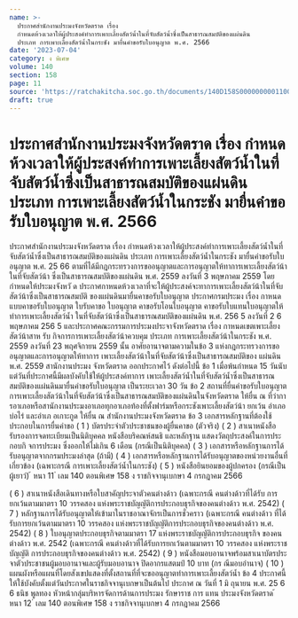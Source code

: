 ```yaml
---
name: >-
  ประกาศสำนักงานประมงจังหวัดตราด เรื่อง
  กำหนดห้วงเวลาให้ผู้ประสงค์ทำการเพาะเลี้ยงสัตว์น้ำในที่จับสัตว์น้ำซึ่งเป็นสาธารณสมบัติของแผ่นดิน
  ประเภท การเพาะเลี้ยงสัตว์น้ำในกระชัง มายื่นคำขอรับใบอนุญาต พ.ศ. 2566
date: '2023-07-04'
category: ง พิเศษ
volume: 140
section: 158
page: 11
source: 'https://ratchakitcha.soc.go.th/documents/140D158S0000000001100.pdf'
draft: true
---
```


# ประกาศสำนักงานประมงจังหวัดตราด เรื่อง กำหนดห้วงเวลาให้ผู้ประสงค์ทำการเพาะเลี้ยงสัตว์น้ำในที่จับสัตว์น้ำซึ่งเป็นสาธารณสมบัติของแผ่นดิน ประเภท การเพาะเลี้ยงสัตว์น้ำในกระชัง มายื่นคำขอรับใบอนุญาต พ.ศ. 2566

ประกาศสำนักงานประมงจังหวัดตราด เรื่อง กำหนดห้วงเวลาให้ผู้ประสงค์ทำการเพาะเลี้ยงสัตว์น้ำในที่จับสัตว์น้ำซึ่งเป็นสาธารณสมบัติของแผ่นดิน ประเภท การเพาะเลี้ยงสัตว์น้ำในกระชัง มายื่นคำขอรับใบอนุญาต พ.ศ. 25 66 ตามที่ได้มีกฎกระทรวงการขออนุญาตและการอนุญาตให้ทาการเพาะเลี้ยงสัตว์น้าในที่จับสัตว์น้า ซึ่งเป็นสาธารณสมบัติของแผ่นดิน พ.ศ. 2559 ลงวันที่ 3 พฤษภาคม 2559 โดยกำหนดให้ประมงจังหวั ด ประกาศกาหนดห้วงเวลาที่จะให้ผู้ประสงค์จะทาการเพาะเลี้ยงสัตว์น้าในที่จับสัตว์น้าซึ่งเป็นสาธารณสมบัติ ของแผ่นดินมายื่นคาขอรับใบอนุญาต ประกาศกรมประมง เรื่อง กาหนดแบบคาขอรับใบอนุญาต ใบรับคาขอ ใบอนุญาต คาขอรับโอนใบอนุญาต คาขอรับใบแทนใบอนุญาตให้ทำการเพาะเลี้ยงสัตว์น้ำ ในที่จับสัตว์น้าซึ่งเป็นสาธารณสมบัติของแผ่นดิน พ.ศ. 256 5 ลงวันที่ 2 6 พฤษภาคม 256 5 และประกาศคณะกรรมการประมงประจาจังหวัดตราด เรื่อง กาหนดเขตเพาะเลี้ยงสัตว์น้าสาห รับ กิจการการเพาะเลี้ยงสัตว์น้าควบคุม ประเภท การเพาะเลี้ยงสัตว์น้าในกระชัง พ.ศ. 2559 ลงวันที่ 23 พฤศจิกายน 2559 นั้น อาศัยอานาจตามความในข้อ 3 แห่งกฎกระทรวงการขออนุญาตและการอนุญาตให้ทาการ เพาะเลี้ยงสัตว์น้าในที่จับสัตว์น้าซึ่งเป็นสาธารณสมบัติของ แผ่นดิน พ.ศ. 2559 สานักงานประมง จังหวัดตราด ออกประกาศไว้ ดังต่อไปนี้ ข้อ 1 เมื่อพ้นกำหนด 15 วันนับแต่วันที่ประกาศนี้มีผลบังคับใช้ให้ผู้ประสงค์ทาการ เพาะเลี้ยงสัตว์น้ำในที่จับสัตว์น้ำซึ่งเป็นสาธารณสมบัติของแผ่นดินมายื่นคำขอรับใบอนุญาต เป็นระยะเวลา 30 วัน ข้อ 2 สถานที่ยื่นคำขอรับใบอนุญาต การเพาะเลี้ยงสัตว์น้าในที่จับสัตว์น้าซึ่งเป็นสาธารณสมบัติของแผ่นดินในจังหวัดตราด ให้ยื่น ณ ที่ว่าการอาเภอหรือสานักงานประมงอาเภอทุกอาเภอท้องที่ตั้งฟาร์มหรือกระชังเพาะเลี้ยงสัตว์น้า ยกเว้น อำเภอบ่อไร่ และอำเภ อเกาะกูด ให้ยื่น ณ สำนักงานประมงจังหวัดตราด ข้อ 3 เอกสารหลักฐานที่ต้องใช้ประกอบในการยื่นคำขอ ( 1 ) บัตรประจำตัวประชาชนของผู้ยื่นคาขอ (ตัวจริง) ( 2 ) สาเนาหนังสือรับรองการจดทะเบียนเป็นนิติบุคคล หนังสือบริคณห์สนธิ และหลักฐาน แสดงวัตถุประสงค์ในการประกอบกิ จการประมง ซึ่งออกให้ไม่เกิน 6 เดือน (กรณีเป็นนิติบุคคล) ( 3 ) เอกสารหรือหลักฐานการได้รับอนุญาตจากกรมประมงล่าสุด (ถ้ามี) ( 4 ) เอกสารหรือหลักฐานการได้รับอนุญาตของหน่วยงานอื่นที่เกี่ยวข้อง (เฉพาะกรณี การเพาะเลี้ยงสัตว์น้ำในกระชัง) ( 5 ) หนังสือยินยอมของผู้ปกครอง (กรณีเป็นผู้เยาว์) ้ หนา 11 ่ เลม 140 ตอนพิเศษ 158 ง ราชกิจจานุเบกษา 4 กรกฎาคม 2566

( 6 ) สาเนาหนังสือเดินทางหรือใบสาคัญประจาตัวคนต่างด้าว (เฉพาะกรณี คนต่างด้าวที่ได้รับ การยกเว้นตามมาตรา 10 วรรคสอง แห่งพระราชบัญญัติการประกอบธุรกิจของคนต่างด้าว พ.ศ. 2542) ( 7 ) หลักฐานการได้รับอนุญาตให้เข้ามาในราชอาณาจักรเป็นการชั่วคราว (เฉพาะกรณี คนต่างด้าว ที่ได้รับการยกเว้นตามมาตรา 10 วรรคสอง แห่งพระราชบัญญัติการประกอบธุรกิจของคนต่างด้าว พ.ศ. 2542) ( 8 ) ใบอนุญาตประกอบธุรกิจตามมาตรา 17 แห่งพระราชบัญญัติการประกอบธุรกิจ ของคนต่างด้าว พ.ศ. 2542 (เฉพาะกรณี คนต่างด้าวที่ได้รับการยกเว้นตามมาตรา 10 วรรคสอง แห่งพระราชบัญญัติ การประกอบธุรกิจของคนต่างด้าว พ.ศ. 2542) ( 9 ) หนังสือมอบอานาจพร้อมสาเนาบัตรประจาตัวประชาชนผู้มอบอานาจและผู้รับมอบอานาจ ปิดอากรแสตมป์ 10 บาท (กร ณีมอบอำนาจ) ( 10 ) แผนผังหรือแผนที่โดยสังเขปแสดงที่ตั้งสถานที่ที่จะขออนุญาตทำการเพาะเลี้ยงสัตว์น้ำ ข้อ 4 ประกาศนี้ให้ใช้บังคับตั้งแต่วันประกาศในราชกิจจานุเบกษาเป็นต้นไป ประกาศ ณ วันที่ 1 มิ ถุนายน พ.ศ. 25 6 6 ธนิช พูลทอง หัวหน้ากลุ่มบริหารจัดการด้านการประมง รักษาราช การ แทน ประมงจังหวัดตราด ้ หนา 12 ่ เลม 140 ตอนพิเศษ 158 ง ราชกิจจานุเบกษา 4 กรกฎาคม 2566
